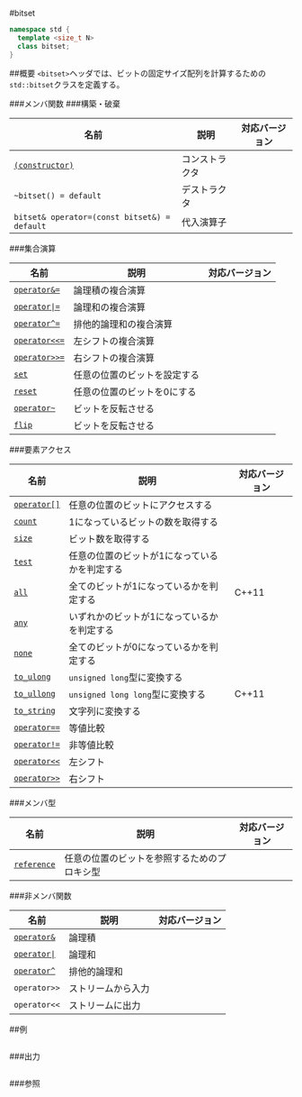 #bitset
```cpp
namespace std {
  template <size_t N>
  class bitset;
}
```

##概要
`<bitset>`ヘッダでは、ビットの固定サイズ配列を計算するための`std::bitset`クラスを定義する。


###メンバ関数
###構築・破棄

| 名前 | 説明 | 対応バージョン |
|----------------------------------------------|----------------|-------|
| [`(constructor)`](./bitset/bitset.md)        | コンストラクタ | |
| `~bitset() = default`                        | デストラクタ   | |
| `bitset& operator=(const bitset&) = default` | 代入演算子     | |


###集合演算

| 名前 | 説明 | 対応バージョン |
|----------------------------------------------------------|------------------------------|-------|
| [`operator&=`](./bitset/op_and_assign.md)                | 論理積の複合演算             | |
| [<code>operator&#x7C;=</code>](./bitset/op_or_assign.md) | 論理和の複合演算             | |
| [`operator^=`](./bitset/op_xor_assign.md)                | 排他的論理和の複合演算       | |
| [`operator<<=`](./bitset/op_left_shift_assign.md)        | 左シフトの複合演算           | |
| [`operator>>=`](./bitset/op_right_shift_assign.md)       | 右シフトの複合演算           | |
| [`set`](./bitset/set.md)                                 | 任意の位置のビットを設定する | |
| [`reset`](./bitset/reset.md)                             | 任意の位置のビットを0にする  | |
| [`operator~`](./bitset/op_flip.md)                       | ビットを反転させる           | |
| [`flip`](./bitset/flip.md)                               | ビットを反転させる           | |


###要素アクセス

| 名前 | 説明 | 対応バージョン |
|--------------------------------------------|-----------------------------------------------|-------|
| [`operator[]`](./bitset/op_at.md)          | 任意の位置のビットにアクセスする              | |
| [`count`](./bitset/count.md)               | 1になっているビットの数を取得する             | |
| [`size`](./bitset/size.md)                 | ビット数を取得する                            | |
| [`test`](./bitset/test.md)                 | 任意の位置のビットが1になっているかを判定する | |
| [`all`](./bitset/all.md)                   | 全てのビットが1になっているかを判定する       | C++11 |
| [`any`](./bitset/any.md)                   | いずれかのビットが1になっているかを判定する   | |
| [`none`](./bitset/none.md)                 | 全てのビットが0になっているかを判定する       | |
| [`to_ulong`](./bitset/to_ulong.md)         | `unsigned long`型に変換する                   | |
| [`to_ullong`](./bitset/to_ullong.md)       | `unsigned long long`型に変換する              | C++11 |
| [`to_string`](./bitset/to_string.md)       | 文字列に変換する                              | |
| [`operator==`](./bitset/op_equal.md)       | 等値比較                                      | |
| [`operator!=`](./bitset/op_not_equal.md)   | 非等値比較                                    | |
| [`operator<<`](./bitset/op_left_shift.md)  | 左シフト                                      | |
| [`operator>>`](./bitset/op_right_shift.md) | 右シフト                                      | |


###メンバ型

| 名前 | 説明 | 対応バージョン |
|--------------------------------------|----------------------------------------------|-------|
| [`reference`](./bitset/reference.md) | 任意の位置のビットを参照するためのプロキシ型 | |


###非メンバ関数

| 名前 | 説明 | 対応バージョン |
|-------------------------|-------------|-------|
| [`operator&`](./bitset/op_and.md)                | 論理積 | |
| [<code>operator&#x7C;</code>](./bitset/op_or.md) | 論理和 | |
| [`operator^`](./bitset/op_xor.md)                | 排他的論理和 | |
| `operator>>` | ストリームから入力 | |
| `operator<<` | ストリームに出力 | |


##例
```cpp
```

###出力
```
```

###参照

